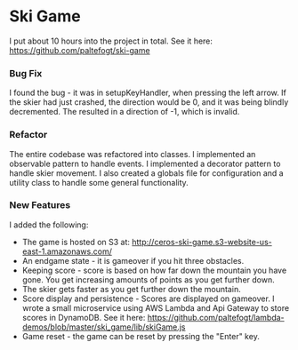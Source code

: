 # Ski Game
I put about 10 hours into the project in total. See it here: https://github.com/paltefogt/ski-game
### Bug Fix
I found the bug - it was in setupKeyHandler, when pressing the left arrow. If the skier had just crashed, the direction would be 0, and it was being blindly decremented. The resulted in a direction of -1, which is invalid.

### Refactor
The entire codebase was refactored into classes. I implemented an observable pattern to handle events. I implemented a decorator pattern to handle skier movement. I also created a globals file for configuration and a utility class to handle some general functionality.

### New Features
I added the following:
 - The game is hosted on S3 at: http://ceros-ski-game.s3-website-us-east-1.amazonaws.com/
 - An endgame state - it is gameover if you hit three obstacles.
 - Keeping score - score is based on how far down the mountain you have gone. You get increasing amounts of points as you get further down.
 - The skier gets faster as you get further down the mountain.
 - Score display and persistence - Scores are displayed on gameover. I wrote a small microservice using AWS Lambda and Api Gateway to store scores in DynamoDB. See it here: https://github.com/paltefogt/lambda-demos/blob/master/ski_game/lib/skiGame.js
 - Game reset - the game can be reset by pressing the "Enter" key.